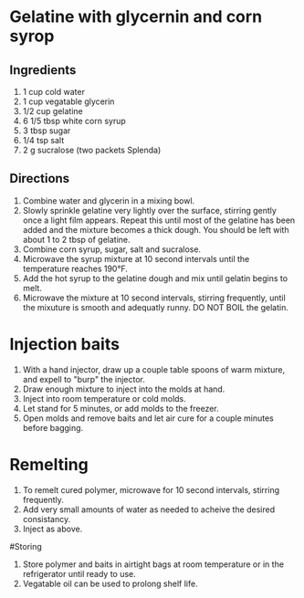 # Gelatine with glycernin and corn syrop
## Ingredients
1. 1 cup cold water
1. 1 cup vegatable glycerin
1. 1/2 cup gelatine
1. 6 1/5 tbsp white corn syrup
1. 3 tbsp sugar
1. 1/4 tsp salt
1. 2 g sucralose (two packets Splenda)

## Directions
1. Combine water and glycerin in a mixing bowl.
1. Slowly sprinkle gelatine very lightly over the surface, stirring gently once a light film appears. Repeat this until most of the gelatine has been added and the mixture becomes a thick dough. You should be left with about 1 to 2 tbsp of gelatine.
1. Combine corn syrup, sugar, salt and sucralose.
1. Microwave the syrup mixture at 10 second intervals until the temperature reaches 190°F.
1. Add the hot syrup to the gelatine dough and mix until gelatin begins to melt.
1. Microwave the mixture at 10 second intervals, stirring frequently, until the mixuture is smooth and adequatly runny. DO NOT BOIL the gelatin.

# Injection baits
1. With a hand injector, draw up a couple table spoons of warm mixture, and expell to "burp" the injector.
1. Draw enough mixture to inject into the molds at hand.
1. Inject into room temperature or cold molds.
1. Let stand for 5 minutes, or add molds to the freezer.
1. Open molds and remove baits and let air cure for a couple minutes before bagging.

# Remelting
1. To remelt cured polymer, microwave for 10 second intervals, stirring frequently.
1. Add very small amounts of water as needed to acheive the desired consistancy.
1. Inject as above.

#Storing
1. Store polymer and baits in airtight bags at room temperature or in the refrigerator until ready to use.
1. Vegatable oil can be used to prolong shelf life.

